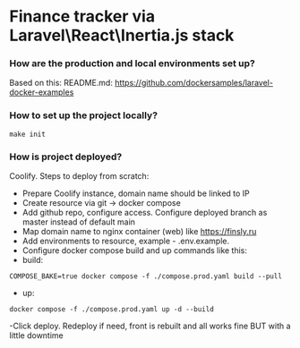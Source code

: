 # Finance tracker via Laravel\React\Inertia.js stack

### How are the production and local environments set up?
Based on this: README.md: https://github.com/dockersamples/laravel-docker-examples

### How to set up the project locally?
```
make init
```

### How is project deployed?
Coolify. Steps to deploy from scratch:
- Prepare Coolify instance, domain name should be linked to IP
- Create resource via git -> docker compose
- Add github repo, configure access. Configure deployed branch as master instead of default main 
- Map domain name to nginx container (web) like https://finsly.ru
- Add environments to resource, example - .env.example.
- Configure docker compose build and up commands like this:
- build:
```
COMPOSE_BAKE=true docker compose -f ./compose.prod.yaml build --pull
```

- up:
```
docker compose -f ./compose.prod.yaml up -d --build
```

-Click deploy. Redeploy if need, front is rebuilt and all works fine BUT with a little downtime
